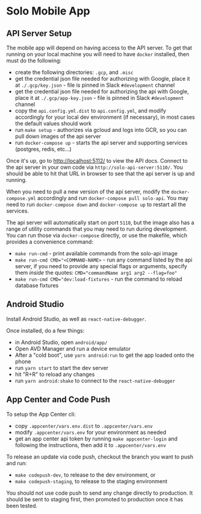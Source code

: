 # Solo Mobile App #

## API Server Setup ##

The mobile app will depend on having access to the API server.  To get that running on your local machine you will need to have `docker` installed, then must do the following:

* create the following directories: `.gcp`, and `.misc`
* get the credential json file needed for authorizing with Google, place it at `./.gcp/key.json` - file is pinned in Slack `#development` channel
* get the credential json file needed for authorizing the api with Google, place it at `./.gcp/app-key.json` - file is pinned in Slack `#development` channel
* copy the `api.config.yml.dist` to `api.config.yml`, and modify accordingly for your local dev environment (if necessary), in most cases the default values should work
* run `make setup` - authorizes via gcloud and logs into GCR, so you can pull down images of the api server
* run `docker-compose up` - starts the api server and supporting services (postgres, redis, etc...)

Once it's up, go to [http://localhost:5112/](http://localhost:5112/) to view the API docs.  Connect to the api server in your own code via `http://solo-api-server:5110/`.  You should be able to hit that URL in browser to see that the api server is up and running.

When you need to pull a new version of the api server, modify the `docker-compose.yml` accordingly and run `docker-compose pull solo-api`.  You may need to run `docker-compose down` and `docker-compose up` to restart all the services.

The api server will automatically start on port `5110`, but the image also has a range of utility commands that you may need to run during development.  You can run those via `docker-compose` directly, or use the makefile, which provides a convenience command:

* `make run-cmd` - print available commands from the solo-api image
* `make run-cmd CMD="<COMMAND-NAME>` - run any command listed by the api server, if you need to provide any special flags or arguments, specify them *inside* the quotes: `CMD="commandName arg1 arg2 --flag=foo"`
* `make run-cmd CMD="dev:load-fixtures` - run the command to reload database fixtures

## Android Studio ##

Install Android Studio, as well as `react-native-debugger`.

Once installed, do a few things:

* in Android Studio, open `android/app/`
* Open AVD Manager and run a device emulator
* After a "cold boot", use `yarn android:run` to get the app loaded onto the phone
* run `yarn start` to start the dev server
* hit "R+R" to reload any changes
* run `yarn android:shake` to connect to the `react-native-debugger`

## App Center and Code Push ##

To setup the App Center cli:

* copy `.appcenter/vars.env.dist` to `.appcenter/vars.env`
* modify `.appcenter/vars.env` for your environment as needed
* get an app center api token by running `make appcenter-login` and following the instructions, then add it to `.appcenter/vars.env`

To release an update via code push, checkout the branch you want to push and run:

* `make codepush-dev`, to release to the dev environment, or
* `make codepush-staging`, to release to the staging environment

You should not use code push to send any change directly to production.  It should be sent to staging first, then promoted to production once it has been tested.